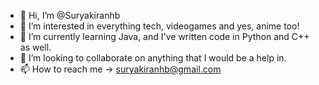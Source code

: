 - 👋 Hi, I’m @Suryakiranhb
- 👀 I’m interested in everything tech, videogames and yes, anime too!
- 🌱 I’m currently learning Java, and I've written code in Python and C++ as well.
- 💞️ I’m looking to collaborate on anything that I would be a help in.
- 📫 How to reach me -> suryakiranhb@gmail.com

<!---
Suryakiranhb/Suryakiranhb is a ✨ special ✨ repository because its `README.md` (this file) appears on your GitHub profile.
You can click the Preview link to take a look at your changes.
--->

